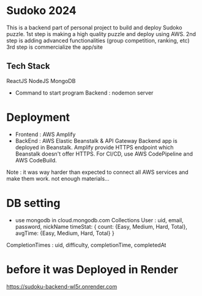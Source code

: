 # Sudoko 2024

This is a backend part of personal project to build and deploy Sudoko puzzle.
1st step is making a high quality puzzle and deploy using AWS.
2nd step is adding advanced functionalities (group competition, ranking, etc)
3rd step is commercialize the app/site

## Tech Stack

ReactJS
NodeJS
MongoDB

- Command to start program
  Backend : nodemon server

# Deployment

- Frontend : AWS Amplify
- BackEnd : AWS Elastic Beanstalk & API Gateway
  Backend app is deployed in Beanstalk. Amplify provide HTTPS endpoint which Beanstalk doesn't offer HTTPS. For CI/CD, use AWS CodePipeline and AWS CodeBuild.

Note : it was way harder than expected to connect all AWS services and make them work. not enough materials...

# DB setting

- use mongodb in cloud.mongodb.com
  Collections
  User : uid, email, password, nickName
  timeStat: {
  count: {Easy, Medium, Hard, Total},
  avgTime: {Easy, Medium, Hard, Total}
  }

CompletionTimes : uid, difficulty, completionTime, completedAt

# before it was Deployed in Render

https://sudoku-backend-wl5r.onrender.com
